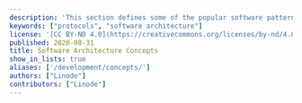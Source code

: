 ```yaml
---
description: 'This section defines some of the popular software patterns and protocols that are frequently implemented across different programming languages and frameworks.'
keywords: ["protocols", "software architecture"]
license: '[CC BY-ND 4.0](https://creativecommons.org/licenses/by-nd/4.0)'
published: 2020-08-31
title: Software Architecture Concepts
show_in_lists: true
aliases: ['/development/concepts/']
authors: ["Linode"]
contributors: ["Linode"]
---
```


